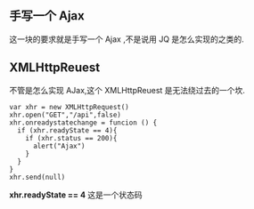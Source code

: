 ## 手写一个 Ajax    
这一块的要求就是手写一个 Ajax ,不是说用 JQ 是怎么实现的之类的.
## XMLHttpReuest    
不管是怎么实现 AJax,这个 XMLHttpReuest 是无法绕过去的一个坎.     

	var xhr = new XMLHttpRequest()
	xhr.open("GET","/api",false)    
	xhr.onreadystatechange = funcion () {
	  if (xhr.readyState == 4){
		if (xhr.status == 200){
		  alert("Ajax")
		}
	  }
	}
	xhr.send(null)    
**xhr.readyState == 4** 这是一个状态码